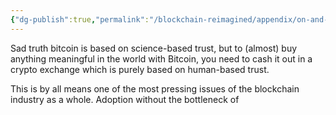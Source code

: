 ```yaml
---
{"dg-publish":true,"permalink":"/blockchain-reimagined/appendix/on-and-off-ramp/","hide":true,"created":"2024-10-26T17:32:54.801+07:00","updated":"2024-10-26T20:15:55.784+07:00"}
---
```


Sad truth bitcoin is based on science-based trust, but to (almost) buy anything meaningful in the world with Bitcoin, you need to cash it out in a crypto exchange which is purely based on human-based trust.

This is by all means one of the most pressing issues of the blockchain industry as a whole. Adoption without the bottleneck of 